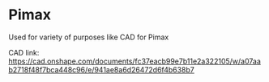 # Pimax
Used for variety of purposes like CAD for Pimax

CAD link: https://cad.onshape.com/documents/fc37eacb99e7b11e2a322105/w/a07aab2718f48f7bca448c96/e/941ae8a6d26472d6f4b638b7
